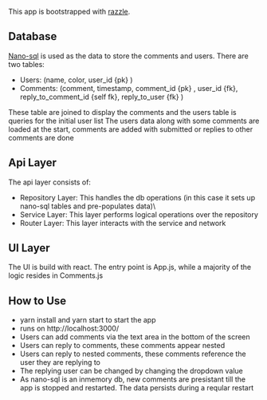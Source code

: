 This app is bootstrapped with [razzle](https://github.com/jaredpalmer/razzle/tree/master).

## Database
[Nano-sql](https://nanosql.io/) is used as the data to store the comments and users.
There are two tables:

- Users:  (name, color, user_id {pk} )
- Comments: (comment, timestamp, comment_id {pk} ,  user_id {fk}, reply_to_comment_id {self fk}, reply_to_user {fk} )

These table are joined to display the comments and the users table is queries for the initial user list
The users data along with some comments are loaded at the start, comments are added with submitted or replies to other comments are done

## Api Layer

The api layer consists of:

- Repository Layer: This handles the db operations (in this case it sets up nano-sql tables and pre-populates data)\
- Service Layer: This layer performs logical operations over the repository
- Router Layer: This layer interacts with the service and network


## UI Layer

The UI is build with react. The entry point is App.js, while a majority of the logic resides in Comments.js

## How to Use

- yarn install and yarn start to start the app
- runs on http://localhost:3000/
- Users can add comments via the text area in the bottom of the screen
- Users can reply to comments, these comments appear nested
- Users can reply to nested comments, these comments reference the user they are replying to 
- The replying user can be changed by changing the dropdown value
- As nano-sql is an inmemory db, new comments are presistant till the app is stopped and restarted. The data persists during a reqular restart
